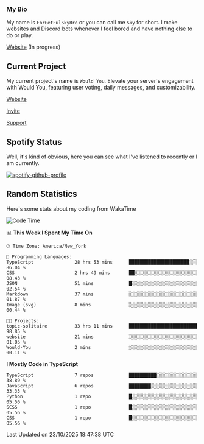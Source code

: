 ### My Bio 

My name is `ForGetFulSkyBro` or you can call me `Sky` for short. I make websites and Discord bots whenever I feel bored and have nothing else to do or play.

[Website](https://forgetful.vercel.app) (In progress)

## Current Project

My current project's name is `Would You`. Elevate your server's engagement with Would You, featuring user voting, daily messages, and customizability.

[Website](https://wouldyoubot.gg)

[Invite](https://wouldyoubot.gg/invite)

[Support](https://wouldyoubot.gg/discord)

## Spotify Status

Well, it's kind of obvious, here you can see what I've listened to recently or I am currently.

[![spotify-github-profile](https://spotify-github-profile.kittinanx.com/api/view?uid=8fw8wluifdebs12yo4k3j0h6c&cover_image=true&theme=novatorem&show_offline=false&background_color=121212&interchange=false&bar_color=53b14f&bar_color_cover=false)](https://github.com/kittinan/spotify-github-profile)


## Random Statistics

Here's some stats about my coding from WakaTime

<!--START_SECTION:waka-->
![Code Time](http://img.shields.io/badge/Code%20Time-1%2C645%20hrs%2039%20mins-blue)

📊 **This Week I Spent My Time On** 

```text
🕑︎ Time Zone: America/New_York

💬 Programming Languages: 
TypeScript               28 hrs 53 mins      ██████████████████████░░░   86.04 % 
CSS                      2 hrs 49 mins       ██░░░░░░░░░░░░░░░░░░░░░░░   08.43 % 
JSON                     51 mins             █░░░░░░░░░░░░░░░░░░░░░░░░   02.54 % 
Markdown                 37 mins             ░░░░░░░░░░░░░░░░░░░░░░░░░   01.87 % 
Image (svg)              8 mins              ░░░░░░░░░░░░░░░░░░░░░░░░░   00.44 % 

🐱‍💻 Projects: 
topic-solitaire          33 hrs 11 mins      █████████████████████████   98.85 % 
website                  21 mins             ░░░░░░░░░░░░░░░░░░░░░░░░░   01.05 % 
Would-You                2 mins              ░░░░░░░░░░░░░░░░░░░░░░░░░   00.11 % 
```

**I Mostly Code in TypeScript** 

```text
TypeScript               7 repos             ██████████░░░░░░░░░░░░░░░   38.89 % 
JavaScript               6 repos             ████████░░░░░░░░░░░░░░░░░   33.33 % 
Python                   1 repo              █░░░░░░░░░░░░░░░░░░░░░░░░   05.56 % 
SCSS                     1 repo              █░░░░░░░░░░░░░░░░░░░░░░░░   05.56 % 
CSS                      1 repo              █░░░░░░░░░░░░░░░░░░░░░░░░   05.56 % 
```




 Last Updated on 23/10/2025 18:47:38 UTC
<!--END_SECTION:waka-->

